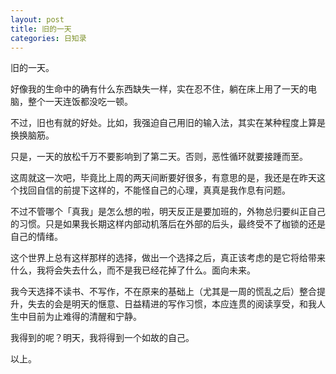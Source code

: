 ```yaml
---
layout: post
title: 旧的一天
categories: 日知录
---
```


旧的一天。

好像我的生命中的确有什么东西缺失一样，实在忍不住，躺在床上用了一天的电脑，整个一天连饭都没吃一顿。

不过，旧也有就的好处。比如，我强迫自己用旧的输入法，其实在某种程度上算是换换脑筋。

只是，一天的放松千万不要影响到了第二天。否则，恶性循环就要接踵而至。

这周就这一次吧，毕竟比上周的两天间断要好很多，有意思的是，我还是在昨天这个找回自信的前提下这样的，不能怪自己的心理，真真是我作息有问题。

不过不管哪个「真我」是怎么想的啦，明天反正是要加班的，外物总归要纠正自己的习惯。只是如果我长期这样内部动机落后在外部的后头，最终受不了枷锁的还是自己的情绪。

这个世界上总有这样那样的选择，做出一个选择之后，真正该考虑的是它将给带来什么，我将会失去什么，而不是我已经花掉了什么。面向未来。

我今天选择不读书、不写作，不在原来的基础上（尤其是一周的慌乱之后）整合提升，失去的会是明天的惬意、日益精进的写作习惯，本应连贯的阅读享受，和我人生中目前为止难得的清醒和宁静。

我得到的呢？明天，我将得到一个如故的自己。

以上。